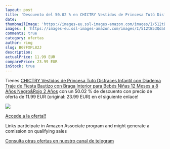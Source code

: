 ```yaml
---
layout: post
title: 'Descuento del 50.02 % en CHICTRY Vestidos de Princesa Tutú Disfra'
date: 
thumbnailImage: 'https://images-eu.ssl-images-amazon.com/images/I/512tB53QdaL._SL200_.jpg'
images: [ 'https://images-eu.ssl-images-amazon.com/images/I/512tB53QdaL._SL200_.jpg' ]
comments: true
category: ofertas
author: ring
slug: B07FXPL82J
description:
actualPrice: 11.99 EUR
comparePrice: 23.99 EUR
inStock: true
---
```


Tienes [CHICTRY Vestidos de Princesa Tutú Disfraces Infantil con Diadema Traje de Fiesta Bautizo con Braga Interior para Bebés Niñas  12 Meses a 8 Años  Negro&Rojo 2 Años](https://www.amazon.es/dp/B07FXPL82J/?tag=tolees-21) con un 50.02 % de descuento con precio de oferta de 11.99 EUR (original: 23.99 EUR) en el siguiente enlace!

[![](https://images-eu.ssl-images-amazon.com/images/I/512tB53QdaL._SL200_.jpg)](https://www.amazon.es/dp/B07FXPL82J/?tag=tolees-21)

[Accede a la oferta!!](https://www.amazon.es/dp/B07FXPL82J/?tag=tolees-21)

Links participate in Amazon Associate program and might generate a comission on qualifying sales

[Consulta otras ofertas en nuestro canal de telegram](https://t.me/s/ofertas25)
